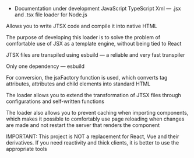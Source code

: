 * Documentation under development
JavaScript TypeScript Xml — .jsx and .tsx file loader for Node.js

Allows you to write JTSX code and compile it into native HTML

The purpose of developing this loader is to solve the problem of comfortable use of JSX as a template engine, without being tied to React

JTSX files are transpiled using esbuild — a reliable and very fast transpiler

Only one dependency — esbuild

For conversion, the jsxFactory function is used, which converts tag attributes, attributes and child elements into standard HTML

The loader allows you to extend the transformation of JTSX files through configurations and self-written functions

The loader also allows you to prevent caching when importing components, which makes it possible to comfortably use page reloading when changes are made and not restart the server that renders the component

IMPORTANT: This project is NOT a replacement for React, Vue and their derivatives. If you need reactivity and thick clients, it is better to use the appropriate tools